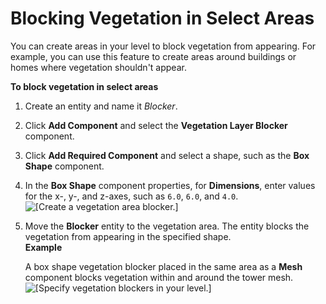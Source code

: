 # Blocking Vegetation in Select Areas<a name="dynamic-vegetation-procedures-vegetation-blockers"></a>

You can create areas in your level to block vegetation from appearing\. For example, you can use this feature to create areas around buildings or homes where vegetation shouldn't appear\.

**To block vegetation in select areas**

1. Create an entity and name it *Blocker*\.

1. Click **Add Component** and select the **Vegetation Layer Blocker** component\. 

1. Click **Add Required Component** and select a shape, such as the **Box Shape** component\.

1. In the **Box Shape** component properties, for **Dimensions**, enter values for the x\-, y\-, and z\-axes, such as `6.0`, `6.0`, and `4.0`\.  
![\[Create a vegetation area blocker.\]](http://docs.aws.amazon.com/lumberyard/latest/userguide/images/block-vegetation-select-areas-1.png)

1. Move the **Blocker** entity to the vegetation area\. The entity blocks the vegetation from appearing in the specified shape\.  
**Example**  

   A box shape vegetation blocker placed in the same area as a **Mesh** component blocks vegetation within and around the tower mesh\.  
![\[Specify vegetation blockers in your level.\]](http://docs.aws.amazon.com/lumberyard/latest/userguide/images/block-vegetation-select-areas-2.png)
